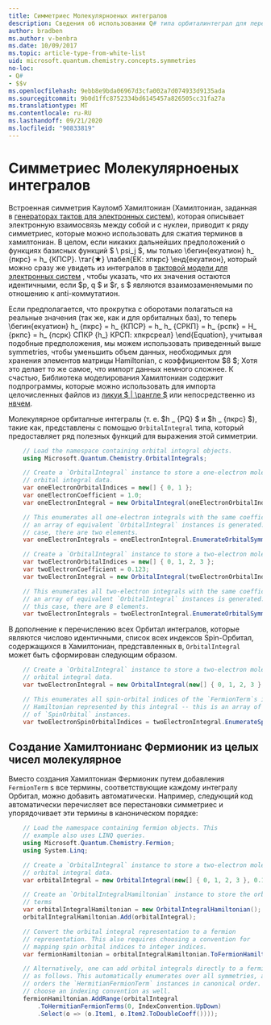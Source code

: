 ```yaml
---
title: Симметриес Молекулярноеных интегралов
description: Сведения об использовании Q# типа орбиталинтеграл для перечисления молекулярное симметриес.
author: bradben
ms.author: v-benbra
ms.date: 10/09/2017
ms.topic: article-type-from-white-list
uid: microsoft.quantum.chemistry.concepts.symmetries
no-loc:
- Q#
- $$v
ms.openlocfilehash: 9ebb8e9bda06967d3cfa002a7d074933d9135ada
ms.sourcegitcommit: 9b0d1ffc8752334bd6145457a826505cc31fa27a
ms.translationtype: MT
ms.contentlocale: ru-RU
ms.lasthandoff: 09/21/2020
ms.locfileid: "90833819"
---
```

# <a name="symmetries-of-molecular-integrals"></a>Симметриес Молекулярноеных интегралов

Встроенная симметрия Кауломб Хамилтониан (Хамилтониан, заданная в [генераторах тактов для электронных систем](xref:microsoft.quantum.chemistry.concepts.quantummodels)), которая описывает электронную взаимосвязь между собой и с нуклеи, приводит к ряду симметриес, которые можно использовать для сжатия терминов в хамилтониан.
В целом, если никаких дальнейших предположений о функциях базисных функций $ \ psi_j $, мы только \бегин{екуатион} h_ {пкрс} = h_ {КПСР}. \таг{★} \лабел{ЕК: хпкрс} \енд{екуатион}, который можно сразу же увидеть из интегралов в [тактовой модели для электронных систем](xref:microsoft.quantum.chemistry.concepts.quantummodels) , чтобы указать, что их значения остаются идентичными, если $p, q $ и $r, s $ являются взаимозаменяемыми по отношению к anti-коммутатион.

Если предполагается, что прокрутка с оборотами полагаться на реальные значения (так же, как и для орбиталных баз), то теперь \бегин{екуатион} h_ {пкрс} = h_ {КПСР} = h_ h_ {СРКП} = h_ {рспк} = H_ {ркпс} = h_ {псрк} СПКР {h_} КРСП: хпкрсреал} \end{Equation}, учитывая подобные предположения, мы можем использовать приведенный выше symmetries, чтобы уменьшить объем данных, необходимых для хранения элементов матрицы Hamiltonian, с коэффициентом $8 $; Хотя это делает то же самое, что импорт данных немного сложнее.
К счастью, Библиотека моделирования Хамилтониан содержит подпрограммы, которые можно использовать для импорта целочисленных файлов из [ликуи $ | \рангле $](https://www.microsoft.com/en-us/research/project/language-integrated-quantum-operations-liqui/) или непосредственно из [нвчем](http://www.nwchem-sw.org/index.php/Main_Page).

Молекулярное орбиталные интегралы (т. е. $h \_ {PQ} $ и $h \_ {пкрс} $), такие как, представлены с помощью `OrbitalIntegral` типа, который предоставляет ряд полезных функций для выражения этой симметрии.
```csharp
    // Load the namespace containing orbital integral objects.
    using Microsoft.Quantum.Chemistry.OrbitalIntegrals;

    // Create a `OrbitalIntegral` instance to store a one-electron molecular 
    // orbital integral data.
    var oneElectronOrbitalIndices = new[] { 0, 1 };
    var oneElectronCoefficient = 1.0;
    var oneElectronIntegral = new OrbitalIntegral(oneElectronOrbitalIndices, oneElectronCoefficient);

    // This enumerates all one-electron integrals with the same coefficient --
    // an array of equivalent `OrbitalIntegral` instances is generated. In this
    // case, there are two elements.
    var oneElectronIntegrals = oneElectronIntegral.EnumerateOrbitalSymmetries();

    // Create a `OrbitalIntegral` instance to store a two-electron molecular orbital integral data.
    var twoElectronOrbitalIndices = new[] { 0, 1, 2, 3 };
    var twoElectronCoefficient = 0.123;
    var twoElectronIntegral = new OrbitalIntegral(twoElectronOrbitalIndices, twoElectronCoefficient);

    // This enumerates all two-electron integrals with the same coefficient -- 
    // an array of equivalent `OrbitalIntegral` instances is generated. In 
    // this case, there are 8 elements.
    var twoElectronIntegrals = twoElectronIntegral.EnumerateOrbitalSymmetries();
```

В дополнение к перечислению всех Орбитал интегралов, которые являются числово идентичными, список всех индексов Spin-Орбитал, содержащихся в Хамилтониан, представленных в, `OrbitalIntegral` может быть сформирован следующим образом.
```csharp
    // Create a `OrbitalIntegral` instance to store a two-electron molecular
    // orbital integral data.
    var twoElectronIntegral = new OrbitalIntegral(new[] { 0, 1, 2, 3 }, 0.123);

    // This enumerates all spin-orbital indices of the `FermionTerm`s in the 
    // Hamiltonian represented by this integral -- this is an array of array 
    // of `SpinOrbital` instances.
    var twoElectronSpinOrbitalIndices = twoElectronIntegral.EnumerateSpinOrbitals();
```
## <a name="constructing-fermionic-hamiltonians-from-molecular-integrals"></a>Создание Хамилтонианс Фермионик из целых чисел молекулярное

Вместо создания Хамилтониан Фермионик путем добавления `FermionTerm` s все термины, соответствующие каждому интегралу Орбитал, можно добавить автоматически.
Например, следующий код автоматически перечисляет все перестановки симметриес и упорядочивает эти термины в каноническом порядке: 
```csharp
    // Load the namespace containing fermion objects. This
    // example also uses LINQ queries.
    using Microsoft.Quantum.Chemistry.Fermion;
    using System.Linq;

    // Create a `OrbitalIntegral` instance to store a two-electron molecular 
    // orbital integral data.
    var orbitalIntegral = new OrbitalIntegral(new[] { 0, 1, 2, 3 }, 0.123);

    // Create an `OrbitalIntegralHamiltonian` instance to store the orbital integral
    // terms
    var orbitalIntegralHamiltonian = new OrbitalIntegralHamiltonian();
    orbitalIntegralHamiltonian.Add(orbitalIntegral);

    // Convert the orbital integral representation to a fermion
    // representation. This also requires choosing a convention for 
    // mapping spin orbital indices to integer indices.
    var fermionHamiltonian = orbitalIntegralHamiltonian.ToFermionHamiltonian(IndexConvention.UpDown);

    // Alternatively, one can add orbital integrals directly to a fermion Hamiltonian
    // as follows. This automatically enumerates over all symmetries, and then
    // orders the `HermitianFermionTerm` instances in canonical order. We will need to
    // choose an indexing convention as well.
    fermionHamiltonian.AddRange(orbitalIntegral
        .ToHermitianFermionTerms(0, IndexConvention.UpDown)
        .Select(o => (o.Item1, o.Item2.ToDoubleCoeff())));
```
